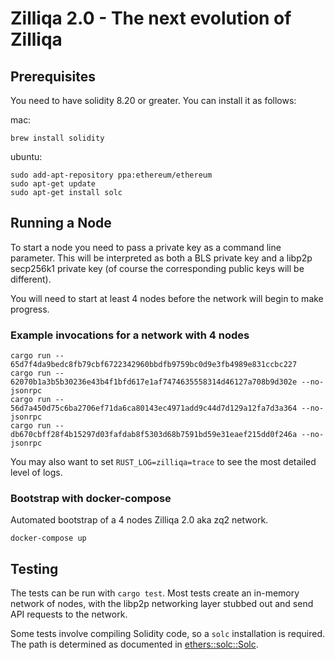 # Zilliqa 2.0 - The next evolution of Zilliqa

## Prerequisites

You need to have solidity 8.20 or greater. You can install it as follows:

mac:

```
brew install solidity
```

ubuntu:

```
sudo add-apt-repository ppa:ethereum/ethereum
sudo apt-get update
sudo apt-get install solc
```



## Running a Node

To start a node you need to pass a private key as a command line parameter.
This will be interpreted as both a BLS private key and a libp2p secp256k1 private key (of course the corresponding public keys will be different).

You will need to start at least 4 nodes before the network will begin to make progress.

### Example invocations for a network with 4 nodes

```
cargo run -- 65d7f4da9bedc8fb79cbf6722342960bbdfb9759bc0d9e3fb4989e831ccbc227
cargo run -- 62070b1a3b5b30236e43b4f1bfd617e1af7474635558314d46127a708b9d302e --no-jsonrpc
cargo run -- 56d7a450d75c6ba2706ef71da6ca80143ec4971add9c44d7d129a12fa7d3a364 --no-jsonrpc
cargo run -- db670cbff28f4b15297d03fafdab8f5303d68b7591bd59e31eaef215dd0f246a --no-jsonrpc
```

You may also want to set `RUST_LOG=zilliqa=trace` to see the most detailed level of logs.

### Bootstrap with docker-compose

Automated bootstrap of a 4 nodes Zilliqa 2.0 aka zq2 network.
```
docker-compose up
```

## Testing

The tests can be run with `cargo test`.
Most tests create an in-memory network of nodes, with the libp2p networking layer stubbed out and send API requests to
the network.

Some tests involve compiling Solidity code, so a `solc` installation is required. The path is determined as documented in [ethers::solc::Solc](https://docs.rs/ethers/latest/ethers/solc/struct.Solc.html).

